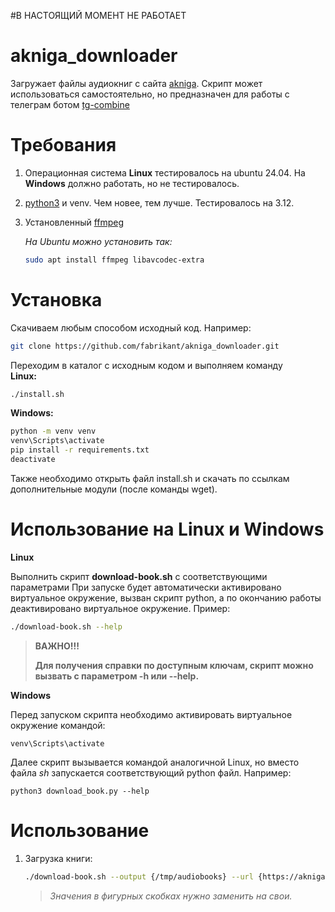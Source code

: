 #В НАСТОЯЩИЙ МОМЕНТ НЕ РАБОТАЕТ

# akniga_downloader
Загружает файлы аудиокниг с сайта [akniga](https://akniga.org).
Скрипт может использоваться самостоятельно, но предназначен для работы с телеграм ботом [tg-combine](https://github.com/fabrikant/tg-combine)

# Требования
1. Операционная система **Linux** тестировалось на ubuntu 24.04. На **Windows** должно работать, но не тестировалось.
1. [python3](https://www.python.org/) и venv. Чем новее, тем лучше. Тестировалось на 3.12.
1. Установленный [ffmpeg](https://www.ffmpeg.org/)
    
    _На Ubuntu можно установить так:_
    ```bash
    sudo apt install ffmpeg libavcodec-extra
    ```

# Установка
Скачиваем любым способом исходный код. Например:  
```bash
git clone https://github.com/fabrikant/akniga_downloader.git
```
Переходим в каталог с исходным кодом и выполняем команду  
**Linux:**
```bash
./install.sh
```
**Windows:**
```cmd
python -m venv venv
venv\Scripts\activate
pip install -r requirements.txt
deactivate
```
Также необходимо открыть файл install.sh и скачать по ссылкам дополнительные модули (после команды wget).

# Использование на Linux и Windows
**Linux**

Выполнить скрипт **download-book.sh** с соответствующими параметрами
При запуске будет автоматически активировано виртуальное окружение, вызван скрипт python, а по окончанию работы деактивировано виртуальное окружение. Пример:
```bash
./download-book.sh --help
```

>**ВАЖНО!!!**
>
>**Для получения справки по доступным ключам, скрипт можно вызвать с параметром -h или --help.**

**Windows**

Перед запуском скрипта необходимо активировать виртуальное окружение командой:
```
venv\Scripts\activate
```
Далее скрипт вызывается командой аналогичной Linux, но вместо файла *sh* запускается соответствующий python файл. Например:
```
python3 download_book.py --help
```

# Использование
1. Загрузка книги:

    ```bash
    ./download-book.sh --output {/tmp/audiobooks} --url {https://akniga.org/vellington-devid-izolirovannyy-agent}
    ``` 
    >*Значения в фигурных скобках нужно заменить на свои.*
